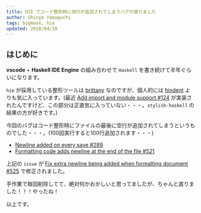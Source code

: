 ```yaml
---
title: HIE でコード整形時に改行が追加されてしまうバグが直りました
author: Shinya Yamaguchi
tags: bigmoon, hie
updated: 2018/04/18
---
```


## はじめに

**vscode** + **Haskell IDE Engine** の組み合わせで `Haskell` を書き続けて半年ぐらいになります。

`hie` が採用している整形ツールは [brittany](https://github.com/lspitzner/brittany) なのですが、個人的には [hindent](https://github.com/commercialhaskell/hindent) よりも気に入っています。(最近 [Add import and module support #124](https://github.com/lspitzner/brittany/pull/124) が実装されたんですけど、この部分は正直気に入っていない・・・。`stylish-haskell` の結果の方が好きです。)

今回のバグはコード整形時にファイルの最後に空行が追加されてしまうというものでした・・・。(100回実行すると100行追加されます・・・)

- [Newline added on every save #289](https://github.com/haskell/haskell-ide-engine/issues/289)
- [Formatting code adds newline at the end of the file #521](https://github.com/haskell/haskell-ide-engine/issues/521)

上記の `issue` が [Fix extra newline being added when formatting document #525](https://github.com/haskell/haskell-ide-engine/pull/525) で修正されました。

手作業で毎回削除してて、絶対何かおかしいと思ってましたが、ちゃんと直りました！！！やったね！

以上です。

<!--more-->